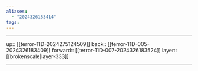 ```yaml
---
aliases:
  - "2024326183414"
tags:
---
```




***

up:: [[terror-11D-2024275124509]]
back:: [[terror-11D-005-2024326183409]]
forward:: [[terror-11D-007-2024326183524]]
layer:: [[brokenscale|layer-333]]

***

